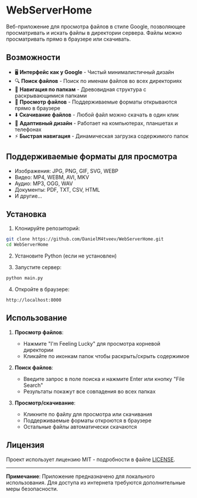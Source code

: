 # WebServerHome

Веб-приложение для просмотра файлов в стиле Google, позволяющее просматривать и искать файлы в директории сервера. Файлы можно просматривать прямо в браузере или скачивать.

## Возможности

- 🖥️ **Интерфейс как у Google** - Чистый минималистичный дизайн
- 🔍 **Поиск файлов** - Поиск по именам файлов во всех директориях
- 📂 **Навигация по папкам** - Древовидная структура с раскрывающимися папками
- 📄 **Просмотр файлов** - Поддерживаемые форматы открываются прямо в браузере
- ⬇️ **Скачивание файлов** - Любой файл можно скачать в один клик
- 📱 **Адаптивный дизайн** - Работает на компьютерах, планшетах и телефонах
- ⚡ **Быстрая навигация** - Динамическая загрузка содержимого папок

## Поддерживаемые форматы для просмотра

- Изображения: JPG, PNG, GIF, SVG, WEBP
- Видео: MP4, WEBM, AVI, MKV
- Аудио: MP3, OGG, WAV
- Документы: PDF, TXT, CSV, HTML
- И другие...

## Установка

1. Клонируйте репозиторий:
```bash
git clone https://github.com/DanielM4tveev/WebServerHome.git
cd WebServerHome
```

2. Установите Python (если не установлен)

3. Запустите сервер:
```bash
python main.py
```

4. Откройте в браузере:
```
http://localhost:8000
```

## Использование

1. **Просмотр файлов**:
   - Нажмите "I'm Feeling Lucky" для просмотра корневой директории
   - Кликайте по иконкам папок чтобы раскрыть/скрыть содержимое

2. **Поиск файлов**:
   - Введите запрос в поле поиска и нажмите Enter или кнопку "File Search"
   - Результаты покажут все совпадения во всех папках

3. **Просмотр/скачивание**:
   - Кликните по файлу для просмотра или скачивания
   - Поддерживаемые форматы откроются в браузере
   - Остальные файлы автоматически скачаются

## Лицензия

Проект использует лицензию MIT - подробности в файле [LICENSE](LICENSE).

---

**Примечание**: Приложение предназначено для локального использования. Для доступа из интернета требуются дополнительные меры безопасности.
